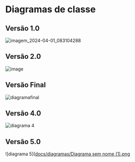 # Diagramas de classe

## Versão 1.0
![imagem_2024-04-01_083104288](https://github.com/pucmg-aulas/projeto01-turmag2-mamonas-da-terra-media/assets/113954562/6674d282-4b76-4e11-8bfd-74f1f4d4b4b5)

## Versão 2.0
![image](https://github.com/pucmg-aulas/projeto01-turmag2-mamonas-da-terra-media/assets/65373363/a69613ce-68e0-4827-b7ec-a52b5596606e)

## Versão Final
![diagramafinal](https://github.com/pucmg-aulas/projeto01-turmag2-mamonas-da-terra-media/assets/65373363/95a71065-3387-4cfd-a6a5-3afbe397caaa)

## Versão 4.0
![diagrama 4](https://github.com/pucmg-aulas/projeto01-turmag2-mamonas-da-terra-media/assets/65373363/430774d6-a0f8-40b4-9165-ae4be282c7b7)

## Versão 5.0
![diagrama 5]([docs/diagramas/Diagrama sem nome (1).png](https://github.com/pucmg-aulas/projeto01-turmag2-mamonas-da-terra-media/blob/7fe98f9d3a6a7f42404d2a8cba35b37b792194e1/docs/diagramas/Diagrama%20sem%20nome%20(1).png) 
